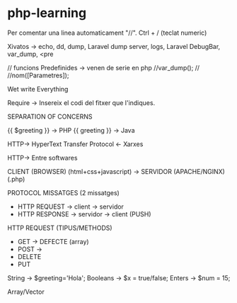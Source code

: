 # php-learning

Per comentar una linea automaticament "//". Ctrl + / (teclat numeric)

Xivatos -> echo, dd, dump, Laravel dump server, logs, Laravel DebugBar, var_dump, <pre 

// funcions Predefinides -> venen de serie en php
//var_dump();
//
//nom([Parametres]);

Wet write Everything

Require -> Insereix el codi del fitxer que l'indiques.

SEPARATION OF CONCERNS

{{ $greeting }} -> PHP
{{ greeting }} -> Java

HTTP-> HyperText Transfer Protocol <- Xarxes

HTTP-> Entre softwares

CLIENT (BROWSER) (html+css+javascript) -> SERVIDOR (APACHE/NGINX) (.php)

PROTOCOL MISSATGES (2 missatges)

- HTTP REQUEST -> client -> servidor
- HTTP RESPONSE -> servidor -> client (PUSH)

HTTP REQUEST (TIPUS/METHODS)

- GET -> DEFECTE (array)
- POST -> 
- DELETE
- PUT

String -> $greeting='Hola';
Booleans -> $x = true/false;
Enters -> $num = 15;


Array/Vector
